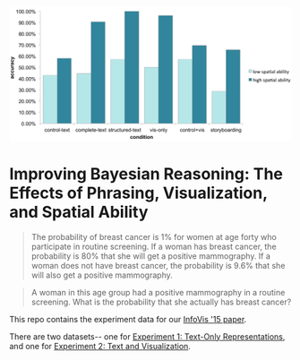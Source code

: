 ![](img/bayes.png)

Improving Bayesian Reasoning: The Effects of Phrasing, Visualization, and Spatial Ability
===

> The probability of breast cancer is 1% for women at age forty who participate in routine screening. If a woman has breast cancer, the probability is 80% that she will get a positive mammography. If a woman does not have breast cancer, the probability is 9.6% that she will also get a positive mammography.

> A woman in this age group had a positive mammography in a routine screening. What is the probability that she actually has breast cancer?

This repo contains the experiment data for our [InfoVis '15 paper](http://www.eecs.tufts.edu/~alvittao/files/bayes.pdf).

There are two datasets-- one for [Experiment 1: Text-Only Representations](https://github.com/TuftsVALT/bayes/blob/master/data_experiment1.csv), and one for [Experiment 2: Text and Visualization](https://github.com/TuftsVALT/bayes/blob/master/data_experiment2.csv).
